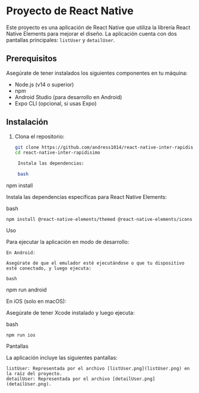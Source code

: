 # Proyecto de React Native

Este proyecto es una aplicación de React Native que utiliza la librería React Native Elements para mejorar el diseño. La aplicación cuenta con dos pantallas principales: `listUser` y `detailUser`.

## Prerequisitos

Asegúrate de tener instalados los siguientes componentes en tu máquina:

- Node.js (v14 o superior)
- npm
- Android Studio (para desarrollo en Android)
- Expo CLI (opcional, si usas Expo)

## Instalación

1. Clona el repositorio:

   ```bash
   git clone https://github.com/andress1014/react-native-inter-rapidisimo.git
   cd react-native-inter-rapidisimo

    Instala las dependencias:

    bash

npm install

Instala las dependencias específicas para React Native Elements:

bash

    npm install @react-native-elements/themed @react-native-elements/icons

Uso

Para ejecutar la aplicación en modo de desarrollo:

    En Android:

    Asegúrate de que el emulador esté ejecutándose o que tu dispositivo esté conectado, y luego ejecuta:

    bash

npm run android

En iOS (solo en macOS):

Asegúrate de tener Xcode instalado y luego ejecuta:

bash

    npm run ios

Pantallas

La aplicación incluye las siguientes pantallas:

    listUser: Representada por el archivo [listUser.png](listUser.png) en la raíz del proyecto.
    detailUser: Representada por el archivo [detailUser.png](detailUser.png).



